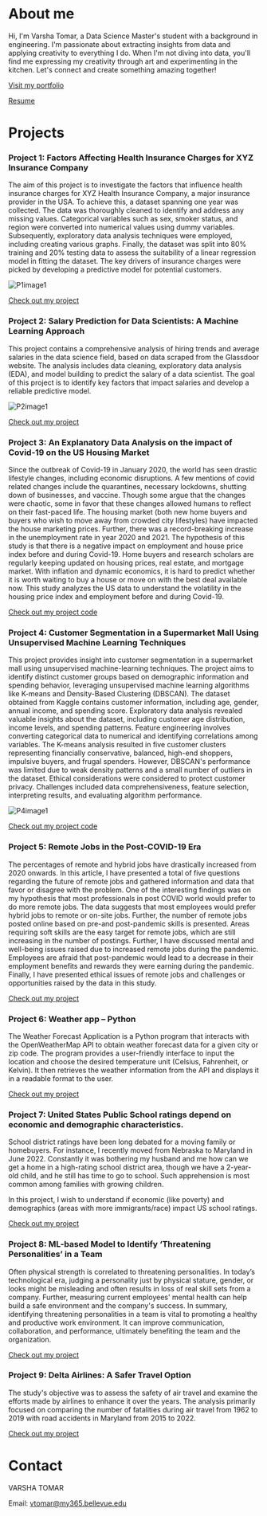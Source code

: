 # About me

Hi, I'm Varsha Tomar, a Data Science Master's student with a background in engineering. I'm passionate about extracting insights from data and applying creativity to everything I do. When I'm not diving into data, you'll find me expressing my creativity through art and experimenting in the kitchen. Let's connect and create something amazing together!

[Visit my portfolio](https://vtomar88.github.io)

[Resume]()

# Projects

### Project 1: Factors Affecting Health Insurance Charges for XYZ Insurance Company
The aim of this project is to investigate the factors that influence health insurance charges for XYZ Health Insurance Company, a major insurance provider in the USA. To achieve this, a dataset spanning one year was collected. The data was thoroughly cleaned to identify and address any missing values. Categorical variables such as sex, smoker status, and region were converted into numerical values using dummy variables. Subsequently, exploratory data analysis techniques were employed, including creating various graphs. Finally, the dataset was split into 80% training and 20% testing data to assess the suitability of a linear regression model in fitting the dataset. The key drivers of insurance charges were picked by developing a predictive model for potential customers.

![P1image1](https://github.com/VTomar88/VTomar88.github.io/assets/107073327/2a2ea057-6f8e-4007-b4f2-efd8a39b9884)

[Check out my project](https://github.com/VTomar88/Data-Science-Projects-/tree/VTomar88-patch-1/Project1)

### Project 2: Salary Prediction for Data Scientists: A Machine Learning Approach
This project contains a comprehensive analysis of hiring trends and average salaries in the data science field, based on data scraped from the Glassdoor website. The analysis includes data cleaning, exploratory data analysis (EDA), and model building to predict the salary of a data scientist. The goal of this project is to identify key factors that impact salaries and develop a reliable predictive model.

![P2image1](https://github.com/VTomar88/VTomar88.github.io/assets/107073327/bb56a5ed-2ac5-4d68-8230-e0272eaac099)

[Check out my project](https://github.com/VTomar88/Data-Science-Projects-/blob/VTomar88-patch-1/Project2-Data-Scientist-Salary-Prediction)

### Project 3: An Explanatory Data Analysis on the impact of Covid-19 on the US Housing Market
Since the outbreak of Covid-19 in January 2020, the world has seen drastic lifestyle changes, including economic disruptions. A few mentions of covid related changes include the quarantines, necessary lockdowns, shutting down of businesses, and vaccine. Though some argue that the changes were chaotic, some in favor that these changes allowed humans to reflect on their fast-paced life. The housing market (both new home buyers and buyers who wish to move away from crowded city lifestyles) have impacted the house marketing prices. Further, there was a record-breaking increase in the unemployment rate in year 2020 and 2021. 
The hypothesis of this study is that there is a negative impact on employment and house price index before and during Covid-19.
Home buyers and research scholars are regularly keeping updated on housing prices, real estate, and mortgage market. With inflation and dynamic economics, it is hard to predict whether it is worth waiting to buy a house or move on with the best deal available now. This study analyzes the US data to understand the volatility in the housing price index and employment before and during Covid-19.

[Check out my project code](https://github.com/VTomar88/Data-Science-Projects-/blob/VTomar88-patch-1/Project%203-Impact-of-Covid19-on-US-Housing-Market/EDA_on_impact_of_Covid-19_on_US_Housing_Market.ipynb)

### Project 4: Customer Segmentation in a Supermarket Mall Using Unsupervised Machine Learning Techniques
This project provides insight into customer segmentation in a supermarket mall using unsupervised machine-learning techniques. The project aims to identify distinct customer groups based on demographic information and spending behavior, leveraging unsupervised machine learning algorithms like K-means and Density-Based Clustering (DBSCAN). The dataset obtained from Kaggle contains customer information, including age, gender, annual income, and spending score. Exploratory data analysis revealed valuable insights about the dataset, including customer age distribution, income levels, and spending patterns. Feature engineering involves converting categorical data to numerical and identifying correlations among variables. The K-means analysis resulted in five customer clusters representing financially conservative, balanced, high-end shoppers, impulsive buyers, and frugal spenders. However, DBSCAN's performance was limited due to weak density patterns and a small number of outliers in the dataset. Ethical considerations were considered to protect customer privacy. Challenges included data comprehensiveness, feature selection, interpreting results, and evaluating algorithm performance.

![P4image1](https://github.com/VTomar88/VTomar88.github.io/assets/107073327/62c9d1c9-b008-4cd9-8f01-970cdbf36775)

[Check out my project code](https://github.com/VTomar88/Data-Science-Projects-/blob/VTomar88-patch-1/Project4-Customer-Segmentation-in-a-Supermarket-Mall/Customer_Segmentation_in_a_Supermarket_Mall.ipynb)

### Project 5: Remote Jobs in the Post-COVID-19 Era
The percentages of remote and hybrid jobs have drastically increased from 2020 onwards. In this article, I have presented a total of five questions regarding the future of remote jobs and gathered information and data that favor or disagree with the problem. One of the interesting findings was on my hypothesis that most professionals in post COVID world would prefer to do more remote jobs. The data suggests that most employees would prefer hybrid jobs to remote or on-site jobs. Further, the number of remote jobs posted online based on pre-and post-pandemic skills is presented. Areas requiring soft skills are the easy target for remote jobs, which are still increasing in the number of postings. Further, I have discussed mental and well-being issues raised due to increased remote jobs during the pandemic. Employees are afraid that post-pandemic would lead to a decrease in their employment benefits and rewards they were earning during the pandemic. Finally, I have presented ethical issues of remote jobs and challenges or opportunities raised by the data in this study.

[Check out my project](https://github.com/VTomar88/Data-Science-Projects-/tree/VTomar88-patch-1/Project5-Remote%20Jobs%20in%20the%20Post-COVID-19%20Era)

### Project 6: Weather app – Python
The Weather Forecast Application is a Python program that interacts with the OpenWeatherMap API to obtain weather forecast data for a given city or zip code. The program provides a user-friendly interface to input the location and choose the desired temperature unit (Celsius, Fahrenheit, or Kelvin). It then retrieves the weather information from the API and displays it in a readable format to the user.

[Check out my project](https://github.com/VTomar88/Data-Science-Projects-/tree/VTomar88-patch-1/Project6-Weather%20app%E2%80%93Python)

### Project 7: United States Public School ratings depend on economic and demographic characteristics.
School district ratings have been long debated for a moving family or homebuyers. For instance, I recently moved from Nebraska to Maryland in June 2022. Constantly it was bothering my husband and me how can we get a home in a high-rating school district area, though we have a 2-year-old child, and he still has time to go to school. Such apprehension is most common among families with growing children. 

In this project, I wish to understand if economic (like poverty) and demographics (areas with more immigrants/race) impact US school ratings. 

[Check out my project](https://github.com/VTomar88/Data-Science-Projects-/tree/VTomar88-patch-1/Project7-United%20States%20Public%20School%20ratings%20depend%20on%20economic%20and%20demographic%20characteristics.)


### Project 8: ML-based Model to Identify ‘Threatening Personalities’ in a Team
Often physical strength is correlated to threatening personalities. In today’s technological era, judging a personality just by physical stature, gender, or looks might be misleading and often results in loss of real skill sets from a company. Further, measuring current employees' mental health can help build a safe environment and the company's success.
In summary, identifying threatening personalities in a team is vital to promoting a healthy and productive work environment. It can improve communication, collaboration, and performance, ultimately benefiting the team and the organization.

[Check out my project](https://github.com/VTomar88/Data-Science-Projects-/tree/VTomar88-patch-1/Project8-ML-based%20Model%20to%20Identify%20%E2%80%98Threatening%20Personalities%E2%80%99%20in%20a%20Team)

### Project 9: Delta Airlines: A Safer Travel Option
The study's objective was to assess the safety of air travel and examine the efforts made by airlines to enhance it over the years. The analysis primarily focused on comparing the number of fatalities during air travel from 1962 to 2019 with road accidents in Maryland from 2015 to 2022.

[Check out my project](https://github.com/VTomar88/Data-Science-Projects-/tree/VTomar88-patch-1/Project9-Delta%20Airlines%3A%20A%20Safer%20Travel%20Option)

# Contact

VARSHA TOMAR

Email: vtomar@my365.bellevue.edu

